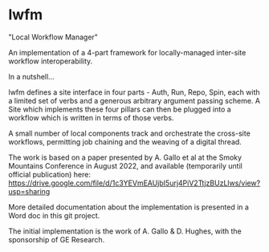 # lwfm

"Local Workflow Manager"

An implementation of a 4-part framework for locally-managed inter-site workflow interoperability.

In a nutshell...

lwfm defines a site interface in four parts - Auth, Run, Repo, Spin, each with a limited set of verbs and a generous arbitrary
argument passing scheme.  A Site which implements these four pillars can then be plugged into a workflow which is written in terms
of those verbs.

A small number of local components track and orchestrate the cross-site workflows, permitting job chaining and the weaving of a
digital thread.

The work is based on a paper presented by A. Gallo et al at the Smoky Mountains Conference in August 2022, and available
(temporarily until official publication) here: https://drive.google.com/file/d/1c3YEVmEAUjbI5urj4PiV2TtjzBUzLlws/view?usp=sharing

More detailed documentation about the implementation is presented in a Word doc in this git project.

The initial implementation is the work of A. Gallo & D. Hughes, with the sponsorship of GE Research.

